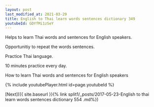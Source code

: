 ```yaml
---
layout: post
last_modified_at: 2021-03-29
title: English to Thai learn words sentences dictionary 349 
youtubeId: GDYfMi1zSeY
---
```

 
 
Helps to learn Thai words and sentences for English speakers.

Opportunitiy to repeat the words sentences. 

Practice Thai language. 
 
10 minutes practice every day. 
 
How to learn Thai words and sentences for English speakers 
 
{% include youtubePlayer.html id=page.youtubeId %}
 
 
[Next]({{ site.baseurl }}{% link  split1/_posts/2017-05-23-English to thai learn words sentences dictionary 554 .md%})
 
